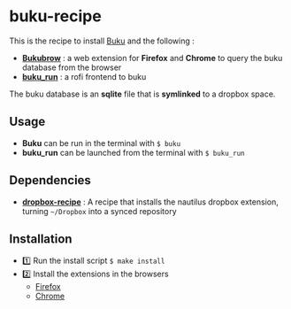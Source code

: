 buku-recipe
===========

This is the recipe to install [Buku](https://github.com/jarun/Buku) and the following :

  - **[Bukubrow](https://github.com/SamHH/bukubrow)** : a web extension for **Firefox** and **Chrome** to query the buku database from the browser
  - **[buku_run](https://github.com/carnager/buku_run)** : a rofi frontend to buku

The buku database is an **sqlite** file that is **symlinked** to a dropbox space.

## Usage

- **Buku** can be run in the terminal with `$ buku`
- **buku_run** can be launched from the terminal with `$ buku_run`

## Dependencies

- **[dropbox-recipe]()** : A recipe that installs the nautilus dropbox extension, turning `~/Dropbox` into a synced repository

## Installation

- :one: Run the install script `$ make install`
- :two: Install the extensions in the browsers
    * [Firefox](https://chrome.google.com/webstore/detail/bukubrow/ghhttps://chrome.google.com/webstore/detail/bukubrow/ghniladkapjacfajiooekgkfopkjblpnniladkapjacfajiooekgkfop)
    * [Chrome](https://addons.mozilla.org/en-US/firefox/addon/bukubrow/)


